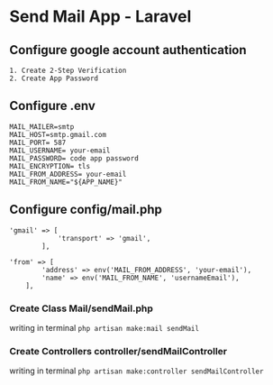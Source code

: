 # Send Mail App - Laravel

## Configure google account authentication
    1. Create 2-Step Verification
    2. Create App Password

## Configure .env
```
MAIL_MAILER=smtp
MAIL_HOST=smtp.gmail.com
MAIL_PORT= 587
MAIL_USERNAME= your-email
MAIL_PASSWORD= code app password
MAIL_ENCRYPTION= tls
MAIL_FROM_ADDRESS= your-email
MAIL_FROM_NAME="${APP_NAME}"
```

## Configure config/mail.php
```
'gmail' => [
            'transport' => 'gmail',
        ],
```


```
'from' => [
        'address' => env('MAIL_FROM_ADDRESS', 'your-email'),
        'name' => env('MAIL_FROM_NAME', 'usernameEmail'),
    ],
```

### Create Class Mail/sendMail.php
writing in terminal ``` php artisan make:mail sendMail ```

### Create Controllers controller/sendMailController
writing in terminal ``` php artisan make:controller sendMailController ```

